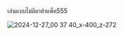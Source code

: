 เล่นแบบไม่มีดาต้าแพ็ค555


![2024-12-27_00 37 40_x-400_z-272](https://github.com/user-attachments/assets/25e7dbb4-a354-46c5-ad18-e8bca3a5daf0)
